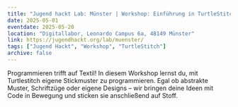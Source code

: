 ```yaml
---
title: "Jugend hackt Lab: Münster | Workshop: Einführung in TurtleStitch"
date: 2025-05-01
eventdate: 2025-05-20
location: "Digitallabor, Leonardo Campus 6a, 48149 Münster"
link: https://jugendhackt.org/lab/muenster/
tags: ["Jugend Hackt", "Workshop", "TurtleStitch"]
archive: false
---
```


Programmieren trifft auf Textil! In diesem Workshop lernst du, mit Turtlestitch eigene Stickmuster zu programmieren. Egal ob abstrakte Muster, Schriftzüge oder eigene Designs – wir bringen deine Ideen mit Code in Bewegung und sticken sie anschließend auf Stoff.
